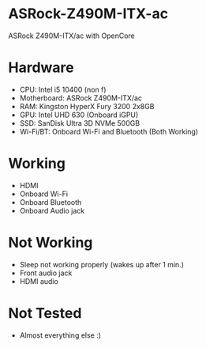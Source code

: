 # ASRock-Z490M-ITX-ac
ASRock Z490M-ITX/ac with OpenCore

# Hardware

- CPU: Intel i5 10400 (non f)
- Motherboard: ASRock Z490M-ITX/ac
- RAM: Kingston HyperX Fury 3200 2x8GB
- GPU: Intel UHD 630 (Onboard iGPU)
- SSD: SanDisk Ultra 3D NVMe 500GB
- Wi-Fi/BT: Onboard Wi-Fi and Bluetooth (Both Working)

# Working

- HDMI
- Onboard Wi-Fi
- Onboard Bluetooth
- Onboard Audio jack

# Not Working

- Sleep not working properly (wakes up after 1 min.)
- Front audio jack
- HDMI audio

# Not Tested

- Almost everything else :) 
